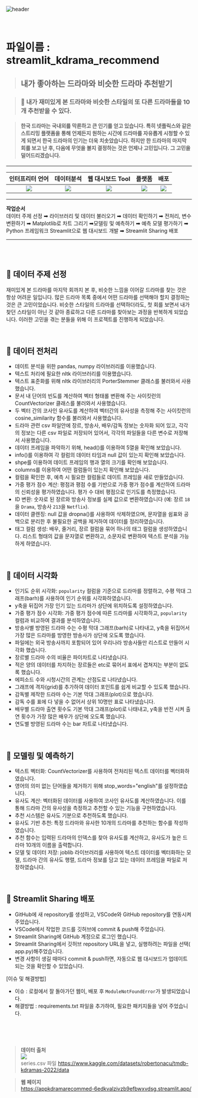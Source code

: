 ![header](https://capsule-render.vercel.app/api?text=Getting%20drama%20recommend!&fontSize=40&width=100)
<br>
<br>
<br>

# 파일이름 : streamlit_kdrama_recommend
> ## 내가 좋아하는 드라마와 비슷한 드라마 추천받기

 > ### &#129321; 내가 재미있게 본 드라마와 비슷한 스타일의 또 다른 드라마들을 10개 추천받을 수 있다.

 > #### 한국 드라마는 국내외를 막론하고 큰 인기를 얻고 있습니다. 특히 넷플릭스와 같은 스트리밍 플랫폼을 통해 언제든지 원하는 시간에 드라마를 자유롭게 시청할 수 있게 되면서 한국 드라마의 인기는 더욱 치솟았습니다. 하지만 한 드라마의 마지막 회를 보고 난 후, 다음에 무엇을 볼지 결정하는 것은 언제나 고민입니다. 그 고민을 덜어드리겠습니다.


---

|인터프리터 언어|데이터분석|웹 대시보드 Tool|플랫폼|배포|
|:------:|:------:|:---------:|:-----:|:--------:|
|<img src="https://img.shields.io/badge/Python-3776AB?style=flat-square&logo=Python&logoColor=white"/>|<img src="https://img.shields.io/badge/jupyter-%23FA0F00.svg?style=for-the-badge&logo=jupyter&logoColor=white /">|<img src="https://img.shields.io/badge/Visual Studio Code-007ACC?style=flat-square&logo=Visual Studio Code&logoColor=white"/>|<img src="https://img.shields.io/badge/GitHub-181717?style=flat-square&logo=GitHub&logoColor=white"/>|<img src="https://img.shields.io/badge/Streamlit%20Sharing-FF9900?style=for-the-badge">|

---
**작업순서**<br>
    데이터 주제 선정 ➡︎ 라이브러리 및 데이터 불러오기 ➡︎ 데이터 확인하기 ➡︎ 전처리, 변수 변환하기 ➡︎ Matplotlib로 차트 그리기 ➡︎모델링 및 예측하기 ➡︎ 예측 모델 평가하기 ➡︎ Python 프레임워크 Streamlit으로 웹 대시보드 개발 ➡︎ Streamlit Sharing 배포

---
<br>
<br>

:pencil: 데이터 주제 선정 
-
재미있게 본 드라마를 마지막 회까지 본 후, 비슷한 느낌을 이어갈 드라마를 찾는 것은 항상 어려운 일입니다. 많은 드라마 목록 중에서 어떤 드라마를 선택해야 할지 결정하는 것은 큰 고민이었습니다. 비슷한 스타일의 드라마를 선택하더라도, 첫 회를 보면서 내가 찾던 스타일이 아닌 것 같아 종료하고 다른 드라마를 찾아보는 과정을 반복하게 되었습니다. 이러한 고민을 겪는 분들을 위해 이 프로젝트를 진행하게 되었습니다.
  
<br>

:pencil: 데이터 전처리
-
- 데이트 분석을 위한 pandas, numpy 라이브러리를 이용했습니다.
- 텍스트 처리에 필요한 nltk 라이브러리를 이용했습니다.
- 텍스트 표준화를 위해 nltk 라이브러리의 PorterStemmer 클래스를 불러와서 사용했습니다.
- 문서 내 단어의 빈도를 계산하여 벡터 형태롤 변환해 주는 사이킷런의 CountVectorizer 클래스를 불러와서 사용했습니다.
- 두 벡터 간의 코사인 유사도를 계산하여 벡터간의 유사성을 측정해 주는 사이킷런의 cosine_similarity 함수를 불러와서 사용했습니다.
- 드라마 관련 csv 파일안에 장르, 방송사, 배우/감독 정보는 숫자화 되어 있고, 각각의 정보는 다른 csv 파일로 저장되어 있어서,
각각의 파일들을 다른 변수로 저장해서 사용했습니다.
- 데이터 프레임을 파악하기 위해, head()를 이용하여 5열을 확인해 보았습니다.
- info()를 이용하여 각 컬럼의 데이터 타임과 null 값이 있는지 확인해 보았습니다.
- shpe를 이용하여 데이트 프레임의 행과 열의 크기를 확인해 보았습니다.
- columns를 이용하여 어떤 컬럼들이 있는지 확인해 보았습니다.
- 컬럼을 확인한 후, 예측 시 필요한 컬럼들로 데이트 프레임을 새로 만들었습니다.
- 가중 평가 점수 계산: 평점과 평점 수를 기반으로 가중 평가 점수를 계산하여 드라마의 신뢰성을 평가하였습니다. 평가 수 대비 평점으로 인기도를 측정했습니다.
- ID 변환: 숫자로 된 장르와 방송사 정보를 실제 값으로 변환하였습니다 (예: 장르 `18`을 `Drama`, 방송사 `213`을 `Netflix`).
- 데이터 클렌징: null 값을 dropna()를 사용하여 삭제하였으며, 문자열을 쉼표와 공백으로 분리한 후 불필요한 공백을 제거하여 데이터를 정리하였습니다.
- 태그 컬럼 생성: 배우, 줄거리, 장르 컬럼을 묶어 하나의 태그 컬럼을 생성하였습니다. 리스트 형태의 값을 문자열로 변환하고, 소문자로 변환하여 텍스트 분석을 가능하게 하였습니다.

<br>

:pencil: 데이터 시각화
-
- 인기도 순위 시각화: `popularity` 컬럼을 기준으로 드라마를 정렬하고, 수평 막대 그래프(barh)를 사용하여 인기 순위를 시각화하였습니다.
- y축을 뒤집어 가장 인기 있는 드라마가 상단에 위치하도록 설정하였습니다.
- 가중 평가 점수 시각화: 가중 평가 점수에 따른 드라마를 시각화하고, `popularity` 컬럼과 비교하여 결과를 분석하였습니다.
- 방송사별 방영된 드라마 수는 수평 막대 그래프(barh)로 나타내고, y축을 뒤집어서 가장 많은 드라마를 방영한 방송사가 상단에 오도록 했습니다.
- 파일에는 외국 방송사까지 포함되어 있어 우리나라 방송사들만 리스트로 만들어 시각화 했습니다.
- 장르별 드라마 수의 비율은 파이차트로 나타냈습니다.
- 적은 양의 데이터를 차지하는 장르들은 etc로 묶어서 표에서 겹쳐지는 부분이 없도록 했습니다.
- 에피소드 수와 시청시간의 관계는 산점도로 나타냈습니다.
- 그래프에 격자(grid)를 추가하여 데이터 포인트를 쉽게 비교할 수 있도록 했습니다.
- 감독별 제작한 드라마 수는 기본 막대 그래프(plot)으로 했습니다.
- 감독 수를 표에 다 넣을 수 없어서 상위 10명만 표로 나타냈습니다.
- 배우별 드라마 출연 횟수도 기본 막대 그래프(plot)로 나태내고, y축을 반전 시켜 출연 횟수가 가장 많은 배우가 상단에 오도록 했습니다.
- 연도별 방영된 드라마 수는 bar 차트로 나타냈습니다.

 

<br>

:pencil: 모델링 및 예측하기
-
- 텍스트 벡터화: CountVectorizer를 사용하여 전처리된 텍스트 데이터를 벡터화하였습니다.
- 영어의 의미 없는 단어들을 제거하기 위해 stop_words="english"를 설정하였습니다.
- 유사도 계산: 벡터화된 데이터를 사용하여 코사인 유사도를 계산하였습니다. 이를 통해 드라마 간의 유사성을 측정하고 추천할 수 있는 기능을 구현하였습니다.
- 추천 시스템은 유사도 기분으로 추천하도록 했습니다.
- 유사도 기반 추천: 특정 드라마와 유사한 10개의 드라마를 추천하는 함수를 작성하였습니다.
- 추천 함수는 입력된 드라마의 인덱스를 찾아 유사도를 계산하고, 유사도가 높은 드라마 10개의 이름을 출력합니다.
- 모델 및 데이터 저장: joblib 라이브러리를 사용하여 텍스트 데이터를 벡터화하는 모델, 드라마 간의 유사도 행렬, 드라마 정보를 담고 있는 데이터 프레임을 파일로 저장하였습니다.

<br>

:pencil: Streamlit Sharing 배포
-
- GitHub에 새 repository를 생성하고, VSCode와 GitHub repository를 연동시켜 주었습니다.
- VSCode에서 작업한 코드를 깃허브에 commit & push해 주었습니다.
- Streamlit Sharing에 GitHub 계정으로 로그인 했습니다.
- Streamlit Sharing에서 깃허브 repository URL을 넣고, 실행하려는 파일을 선택( app.py)해주었습니다.
- 변경 사항이 생길 때마다 commit & push하면, 자동으로 웹 대시보드가 업데이트 되는 것을 확인할 수 있었습니다.

[이슈 및 해결방법]
- 이슈 : 로컬에서 잘 돌아가던 웹이, 배포 후 `ModuleNotFoundError`가 발생되었습니다.
- 해결방법 : requirements.txt 파일을 추가하여, 필요한 패키지들을 넣어 주었습니다.
 <br>
<br>
<br>

> **데이터 출처**<br><img src="https://img.shields.io/badge/Kaggle-20BEFF?style=for-the-badge&logo=Kaggle&logoColor=white" /><br>
series.csv 파일
 <https://www.kaggle.com/datasets/robertonacu/tmdb-kdramas-2022/data><br>
    
> **웹 페이지**<br><https://appkdramarecommed-6edkvalzivzb9efbwxvdsg.streamlit.app/>    


 
